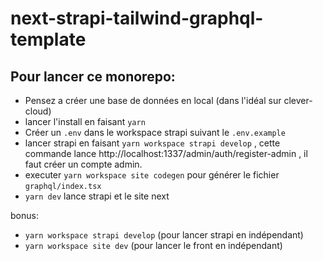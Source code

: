 # next-strapi-tailwind-graphql-template

## Pour lancer ce monorepo:

- Pensez a créer une base de données en local (dans l'idéal sur clever-cloud)
- lancer l'install en faisant `yarn`
- Créer un `.env` dans le workspace strapi suivant le `.env.example`
- lancer strapi en faisant `yarn workspace strapi develop` , cette commande lance http://localhost:1337/admin/auth/register-admin , il faut créer un compte admin.
- executer `yarn workspace site codegen` pour générer le fichier `graphql/index.tsx`
- `yarn dev` lance strapi et le site next

bonus:

- `yarn workspace strapi develop` (pour lancer strapi en indépendant)
- `yarn workspace site dev` (pour lancer le front en indépendant)
